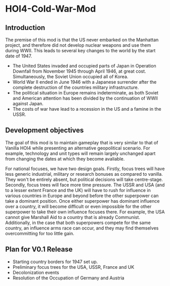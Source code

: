 # HOI4-Cold-War-Mod

## Introduction

The premise of this mod is that the US never embarked on the Manhattan project, and therefore did not develop nuclear weapons and use them during WWII. This leads to several key changes to the world by the start date of 1947.

* The United States invaded and occupied parts of Japan in Operation Downfall from November 1945 through April 1946, at great cost. Simultaneously, the Soviet Union occupied all of Korea. 
* World War II ended in June 1946 with a Japanese surrender after the complete destruction of the countries military infrastructure.
* The political situation in Europe remains indeterminate, as both Soviet and American attention has been divided by the continuation of WWII against Japan.
* The costs of war have lead to a recession in the US and a famine in the USSR.

## Development objectives

The goal of this mod is to maintain gameplay that is very similar to that of Vanilla HOI4 while presenting an alternative geopolitical scenario. For example, technology and unit types will remain largely unchanged apart from changing the dates at which they become avaliable.

For national focuses, we have two design goals. Firstly, focus trees will have less generic industrial, military or research bonuses as compared to vanilla. They won't be entirely absent, but political decisions will take centre-stage. Secondly, focus trees will face more time pressure. The USSR and USA (and to a lesser extent France and the UK) will have to rush for influence in various countries in Europe and beyond before the other superpower can take a dominant position. Once either superpower has dominant influence over a country, it will become difficult or even impossible for the other superpower to take their own influence focuses there. For example, the USA cannot give Marshall Aid to a country that is already Communist. Additionally, in the case that both superpowers compete for the same country, an influence arms race can occur, and they may find themselves overcommitting for too little gain.

## Plan for V0.1 Release

* Starting country borders for 1947 set up.
* Preliminary focus trees for the USA, USSR, France and UK
* Decolonization events
* Resolution of the Occupation of Germany and Austria
